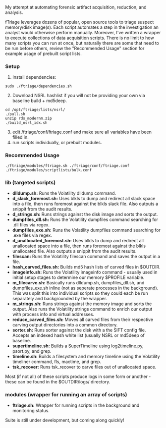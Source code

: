 My attempt at automating forensic artifact acquisition, reduction, and analysis.  

fTriage leverages dozens of popular, open source tools to triage suspect memory/disk image(s). Each script automates a step in the investigation an analyst would otherwise perform manually. Moreover, I've written a wrapper to execute collections of data acquisition scripts. There is no limit to how many scripts you can run at once, but naturally there are some that need to be run before others, review the "Recommended Usage" section for example usage of prebuilt script lists.

### Setup
1. Install dependencies:
```
sudo ./ftriage/dependencies.sh
```
2. Download NSRL hashlist if you will not be providing your own via baseline build + md5deep.
```
cd /opt/ftriage/lists/nsrl/
./pull.sh
unzip rds_modernm.zip
./build_nsrl_idx.sh
```
3. edit /ftriage/conf/ftriage.conf and make sure all variables have been filled in.
4. run scripts individually, or prebuilt modules.

### Recommended Usage
```
./ftriage/modules/ftriage.sh ./ftriage/conf/ftriage.conf ./ftriage/modules/scriptlists/bulk.conf
```

### lib (targeted scripts)
- **dlldump.sh:** Runs the Volatility dlldump command.  
- **d_slack_foremost.sh:** Uses blkls to dump and redirect all slack space into a file, then runs foremost against the blkls slack file. Also outputs a snippit from the audit results.  
- **d_strings.sh:** Runs strings against the disk image and sorts the output.  
- **dumpfiles_dll.sh:** Runs the Volatility dumpfiles command searching for .dll files via regex.  
- **dumpfiles_exe.sh:** Runs the Volatility dumpfiles command searching for .exe files via regex.   
- **d_unallocated_foremost.sh:** Uses blkls to dump and redirect all unallocated space into a file, then runs foremost against the blkls unallocated file. Also outputs a snippit from the audit results.  
- **filescan:** Runs the Volatility filescan command and saves the output in a file.  
- **hash_carved_files.sh:** Builds md5 hash lists of carved files in $OUTDIR.  
- **imageinfo.sh:** Runs the Volatility imageinfo command - usually used in initial setup stages to determine our memory $PROFILE variable.  
- **m_filecarve.sh:** Basically runs dlldump.sh, dumpfiles_dll.sh, and dumpfiles_exe.sh inline (not as seperate processes in the background). This was split this into individual scripts so they could each be run separately and backgrounded by the wrapper.  
- **m_strings.sh:** Runs strings against the memory image and sorts the output. Also runs the Volatility strings command to enrich our output with process info and virtual addresses.  
- **reduce_carved_files.sh:** Moves all carved files from their respective carving output directories into a common directory. 
- **sorter.sh:** Runs sorter against the disk with a the SIFT config file. Accepts an indexed hash white list (usually NSRL or md5deep of baseline.  
- **supertimeline.sh:** Builds a SuperTimeline using log2timeline.py, psort.py, and grep.
- **timeline.sh:** Builds a filesystem and memory timeline using the Volatility timeliner command, fls, mactime, and grep.  
- **tsk_recover:** Runs tsk_recover to carve files out of unallocated space.  

Most (if not all) of these scripts produce logs in some form or another - these can be found in the $OUTDIR/logs/ directory.

### modules (wrapper for running an array of scripts)
- **ftriage.sh:** Wrapper for running scripts in the background and monitoring status.

Suite is still under development, but coming along quickly!
